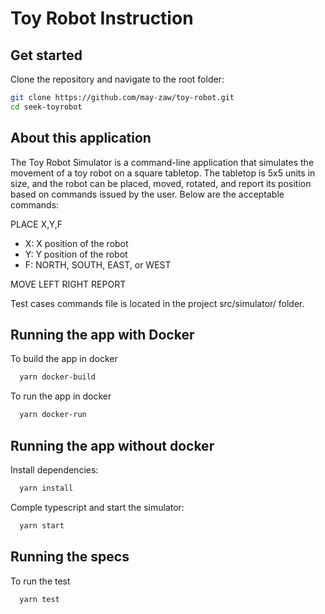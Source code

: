 # Toy Robot Instruction

## Get started

Clone the repository and navigate to the root folder:

```bash
git clone https://github.com/may-zaw/toy-robot.git
cd seek-toyrobot
```

## About this application

The Toy Robot Simulator is a command-line application that simulates the movement of a toy robot on a square tabletop. The tabletop is 5x5 units in size, and the robot can be placed, moved, rotated, and report its position based on commands issued by the user.
Below are the acceptable commands:

PLACE X,Y,F

- X: X position of the robot
- Y: Y position of the robot
- F: NORTH, SOUTH, EAST, or WEST

MOVE
LEFT
RIGHT
REPORT

Test cases commands file is located in the project src/simulator/ folder.

## Running the app with Docker

To build the app in docker

```bash
  yarn docker-build
```

To run the app in docker

```bash
  yarn docker-run
```

## Running the app without docker

Install dependencies:

```bash
  yarn install
```

Comple typescript and start the simulator:

```bash
  yarn start
```

## Running the specs

To run the test

```bash
  yarn test
```
